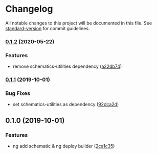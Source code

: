 # Changelog

All notable changes to this project will be documented in this file. See [standard-version](https://github.com/conventional-changelog/standard-version) for commit guidelines.

### [0.1.2](https://github.com/roozenboom/ng-deploy-cloudfoundry/compare/v0.1.1...v0.1.2) (2020-05-22)

### Features

- remove schematics-utilities dependency ([a22db74](https://github.com/roozenboom/ng-deploy-cloudfoundry/commit/a22db74ad7a2fc99cbce21268a2be0b3d56ab37f))

### [0.1.1](https://github.com/roozenboom/ng-deploy-cloudfoundry/compare/v0.1.0...v0.1.1) (2019-10-01)

### Bug Fixes

- set schematics-utilities as dependency ([92dca2d](https://github.com/roozenboom/ng-deploy-cloudfoundry/commit/92dca2d))

## 0.1.0 (2019-10-01)

### Features

- ng add schematic & ng deploy builder ([2ca1c35](https://github.com/roozenboom/ng-deploy-cloudfoundry/commit/2ca1c35))
